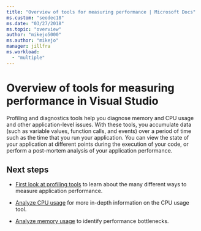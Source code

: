 ```yaml
---
title: "Overview of tools for measuring performance | Microsoft Docs"
ms.custom: "seodec18"
ms.date: "03/27/2018"
ms.topic: "overview"
author: "mikejo5000"
ms.author: "mikejo"
manager: jillfra
ms.workload:
  - "multiple"
---
```


# Overview of tools for measuring performance in Visual Studio

Profiling and diagnostics tools help you diagnose memory and CPU usage and other application-level issues. With these tools, you accumulate data (such as variable values, function calls, and events) over a period of time such as the time that you run your application. You can view the state of your application at different points during the execution of your code, or perform a post-mortem analysis of your application performance.

## Next steps

* [First look at profiling tools](../profiling/profiling-feature-tour.md) to learn about the many different ways to measure application performance.

* [Analyze CPU usage](../profiling/cpu-usage.md) for more in-depth information on the CPU usage tool.

* [Analyze memory usage](../profiling/memory-usage.md) to identify performance bottlenecks.
